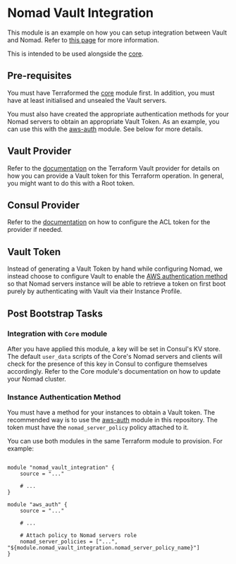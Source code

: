 # Nomad Vault Integration

This module is an example on how you can setup integration between Vault and Nomad. Refer to
[this page](https://www.nomadproject.io/docs/vault-integration/index.html) for more information.

This is intended to be used alongside the [core](../core).

## Pre-requisites

You must have Terraformed the [core](../core) module first. In addition, you must have at least
initialised and unsealed the Vault servers.

You must also have created the appropriate authentication methods for your Nomad servers to obtain
an appropriate Vault Token. As an example, you can use this with the [aws-auth](../aws-auth) module.
See below for more details.

## Vault Provider

Refer to the [documentation](https://www.terraform.io/docs/providers/vault/index.html) on the
Terraform Vault provider for details on how you can provide a Vault token for this Terraform
operation. In general, you might want to do this with a Root token.

## Consul Provider

Refer to the [documentation](https://www.terraform.io/docs/providers/consul/index.html)
on how to configure the ACL token for the provider if needed.

## Vault Token

Instead of generating a Vault Token by hand while configuring Nomad, we instead choose to configure
Vault to enable the [AWS authentication method](https://www.vaultproject.io/docs/auth/aws.html) so
that Nomad servers instance will be able to retrieve a token on first boot purely by authenticating
with Vault via their Instance Profile.

## Post Bootstrap Tasks

### Integration with `Core` module

After you have applied this module, a key will be set in Consul's KV store. The default
`user_data` scripts of the Core's Nomad servers and clients will check for the presence of this
key in Consul to configure themselves accordingly. Refer to the Core module's documentation on how
to update your Nomad cluster.

### Instance Authentication Method

You must have a method for your instances to obtain a Vault token. The recommended way is to
use the [aws-auth](../aws-auth) module in this repository. The token must have the
`nomad_server_policy` policy attached to it.

You can use both modules in the same Terraform module to provision. For example:

```hcl

module "nomad_vault_integration" {
    source = "..."

    # ...
}

module "aws_auth" {
    source = "..."

    # ...

    # Attach policy to Nomad servers role
    nomad_server_policies = ["...", "${module.nomad_vault_integration.nomad_server_policy_name}"]
}

```
